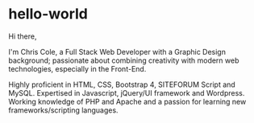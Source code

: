 # hello-world

<p>Hi there,</p>
<p>I'm Chris Cole, a Full Stack Web Developer with a Graphic Design background; passionate about combining creativity with modern web technologies, especially in the Front-End.</p>
<p>Highly proficient in HTML, CSS, Bootstrap 4, SITEFORUM Script and MySQL. Expertised in Javascript, jQuery/UI framework and Wordpress. Working knowledge of PHP and Apache and a passion for learning new frameworks/scripting languages.<p>

